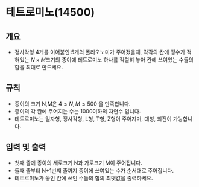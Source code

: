 테트로미노(14500)
===
## 개요
+ 정사각형 4개를 이어붙인 5개의 폴리오노미가 주어졌을때, 각각의 칸에 정수가 적혀있는 $N \times M$크기의 종이에 테트로미노 하나를 적절히 놓아 칸에 쓰여있는 수들의 합을 최대로 만드세요.
## 규칙
+ 종이의 크기 N,M은 $4 \le N,M \le 500$ 을 만족합니다.
+ 종이의 각 칸에 주어지는 수는 1000이하의 자연수 입니다.
+ 테트로미노는 일자형, 정사각형, L형, T형, Z형이 주어지며, 대칭, 회전이 가능합니다.
## 입력 및 출력
+ 첫째 줄에 종이의 세로크기 N과 가로크기 M이 주어집니다.
+ 둘째 줄부터 N+1번째 줄까지 종이에 쓰여있는 수가 순서대로 주어집니다.
+ 테트로미노가 놓인 칸에 쓰인 수들의 합의 최댓값을 출력하세요.

